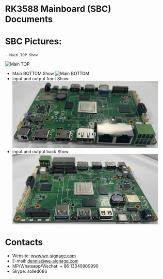 # RK3588 Mainboard (SBC) Documents

# SBC Pictures:
    - Main TOP Show
![Main TOP](imgs/main_top.jpeg?raw=true)
- Main BOTTOM Show
![Main BOTTOM](imgs/main_bottom.jpeg?raw=true)
- Input and output front Show
![Input/Output Front](imgs/input_output_front.jpeg?raw=true)
- Input and output back Show
![Input/Output Back](imgs/input_output_back.jpeg?raw=true)

# Contacts
- Website: www.we-signage.com
- E-mail: dennis@we-signage.com
- MP/Whatsapp/Wechat: + 86 13349909990
- Skype: solled686
